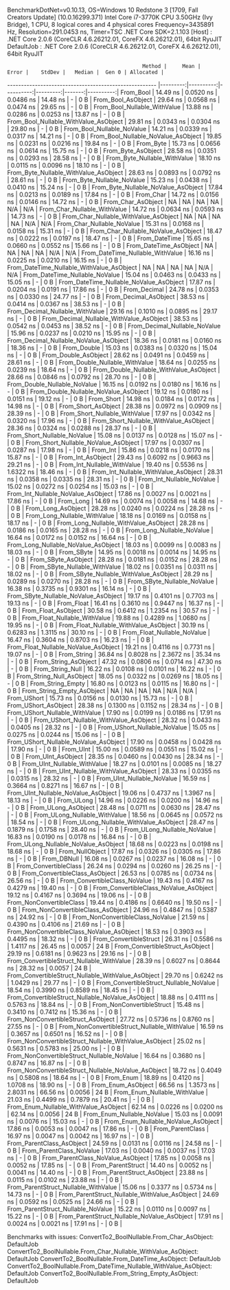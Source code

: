 
BenchmarkDotNet=v0.10.13, OS=Windows 10 Redstone 3 [1709, Fall Creators Update] (10.0.16299.371)
Intel Core i7-3770K CPU 3.50GHz (Ivy Bridge), 1 CPU, 8 logical cores and 4 physical cores
Frequency=3435891 Hz, Resolution=291.0453 ns, Timer=TSC
.NET Core SDK=2.1.103
  [Host]     : .NET Core 2.0.6 (CoreCLR 4.6.26212.01, CoreFX 4.6.26212.01), 64bit RyuJIT
  DefaultJob : .NET Core 2.0.6 (CoreCLR 4.6.26212.01, CoreFX 4.6.26212.01), 64bit RyuJIT


                                                Method |     Mean |     Error |    StdDev |   Median |  Gen 0 | Allocated |
------------------------------------------------------ |---------:|----------:|----------:|---------:|-------:|----------:|
                                             From_Bool | 14.49 ns | 0.0520 ns | 0.0486 ns | 14.48 ns |      - |       0 B |
                                    From_Bool_AsObject | 29.64 ns | 0.0568 ns | 0.0474 ns | 29.65 ns |      - |       0 B |
                          From_Bool_Nullable_WithValue | 13.88 ns | 0.0286 ns | 0.0253 ns | 13.87 ns |      - |       0 B |
                 From_Bool_Nullable_WithValue_AsObject | 29.81 ns | 0.0343 ns | 0.0304 ns | 29.80 ns |      - |       0 B |
                            From_Bool_Nullable_NoValue | 14.21 ns | 0.0339 ns | 0.0317 ns | 14.21 ns |      - |       0 B |
                   From_Bool_Nullable_NoValue_AsObject | 19.85 ns | 0.0231 ns | 0.0216 ns | 19.84 ns |      - |       0 B |
                                             From_Byte | 15.73 ns | 0.0656 ns | 0.0614 ns | 15.75 ns |      - |       0 B |
                                    From_Byte_AsObject | 28.58 ns | 0.0351 ns | 0.0293 ns | 28.58 ns |      - |       0 B |
                          From_Byte_Nullable_WithValue | 18.10 ns | 0.0115 ns | 0.0096 ns | 18.10 ns |      - |       0 B |
                 From_Byte_Nullable_WithValue_AsObject | 28.63 ns | 0.0893 ns | 0.0792 ns | 28.61 ns |      - |       0 B |
                            From_Byte_Nullable_NoValue | 15.23 ns | 0.0438 ns | 0.0410 ns | 15.24 ns |      - |       0 B |
                   From_Byte_Nullable_NoValue_AsObject | 17.84 ns | 0.0213 ns | 0.0189 ns | 17.84 ns |      - |       0 B |
                                             From_Char | 14.72 ns | 0.0156 ns | 0.0146 ns | 14.72 ns |      - |       0 B |
                                    From_Char_AsObject |       NA |        NA |        NA |       NA |    N/A |       N/A |
                          From_Char_Nullable_WithValue | 14.72 ns | 0.0634 ns | 0.0593 ns | 14.73 ns |      - |       0 B |
                 From_Char_Nullable_WithValue_AsObject |       NA |        NA |        NA |       NA |    N/A |       N/A |
                            From_Char_Nullable_NoValue | 15.31 ns | 0.0168 ns | 0.0158 ns | 15.31 ns |      - |       0 B |
                   From_Char_Nullable_NoValue_AsObject | 18.47 ns | 0.0222 ns | 0.0197 ns | 18.47 ns |      - |       0 B |
                                         From_DateTime | 15.65 ns | 0.0660 ns | 0.0552 ns | 15.66 ns |      - |       0 B |
                                From_DateTime_AsObject |       NA |        NA |        NA |       NA |    N/A |       N/A |
                      From_DateTime_Nullable_WithValue | 16.16 ns | 0.0225 ns | 0.0210 ns | 16.15 ns |      - |       0 B |
             From_DateTime_Nullable_WithValue_AsObject |       NA |        NA |        NA |       NA |    N/A |       N/A |
                        From_DateTime_Nullable_NoValue | 15.04 ns | 0.0463 ns | 0.0433 ns | 15.05 ns |      - |       0 B |
               From_DateTime_Nullable_NoValue_AsObject | 17.87 ns | 0.0204 ns | 0.0191 ns | 17.86 ns |      - |       0 B |
                                          From_Decimal | 24.78 ns | 0.0353 ns | 0.0330 ns | 24.77 ns |      - |       0 B |
                                 From_Decimal_AsObject | 38.53 ns | 0.0414 ns | 0.0367 ns | 38.53 ns |      - |       0 B |
                       From_Decimal_Nullable_WithValue | 29.16 ns | 0.1010 ns | 0.0895 ns | 29.17 ns |      - |       0 B |
              From_Decimal_Nullable_WithValue_AsObject | 38.53 ns | 0.0542 ns | 0.0453 ns | 38.52 ns |      - |       0 B |
                         From_Decimal_Nullable_NoValue | 15.96 ns | 0.0237 ns | 0.0210 ns | 15.95 ns |      - |       0 B |
                From_Decimal_Nullable_NoValue_AsObject | 18.36 ns | 0.0181 ns | 0.0160 ns | 18.36 ns |      - |       0 B |
                                           From_Double | 15.03 ns | 0.0383 ns | 0.0320 ns | 15.04 ns |      - |       0 B |
                                  From_Double_AsObject | 28.62 ns | 0.0491 ns | 0.0459 ns | 28.61 ns |      - |       0 B |
                        From_Double_Nullable_WithValue | 18.64 ns | 0.0255 ns | 0.0239 ns | 18.64 ns |      - |       0 B |
               From_Double_Nullable_WithValue_AsObject | 28.66 ns | 0.0846 ns | 0.0792 ns | 28.70 ns |      - |       0 B |
                          From_Double_Nullable_NoValue | 16.15 ns | 0.0192 ns | 0.0180 ns | 16.16 ns |      - |       0 B |
                 From_Double_Nullable_NoValue_AsObject | 19.12 ns | 0.0180 ns | 0.0151 ns | 19.12 ns |      - |       0 B |
                                            From_Short | 14.98 ns | 0.0184 ns | 0.0172 ns | 14.98 ns |      - |       0 B |
                                   From_Short_AsObject | 28.38 ns | 0.0972 ns | 0.0909 ns | 28.39 ns |      - |       0 B |
                         From_Short_Nullable_WithValue | 17.97 ns | 0.0342 ns | 0.0320 ns | 17.96 ns |      - |       0 B |
                From_Short_Nullable_WithValue_AsObject | 28.36 ns | 0.0324 ns | 0.0288 ns | 28.37 ns |      - |       0 B |
                           From_Short_Nullable_NoValue | 15.08 ns | 0.0137 ns | 0.0128 ns | 15.07 ns |      - |       0 B |
                  From_Short_Nullable_NoValue_AsObject | 17.97 ns | 0.0307 ns | 0.0287 ns | 17.98 ns |      - |       0 B |
                                              From_Int | 15.86 ns | 0.0218 ns | 0.0170 ns | 15.87 ns |      - |       0 B |
                                     From_Int_AsObject | 29.43 ns | 0.6092 ns | 0.9663 ns | 29.21 ns |      - |       0 B |
                           From_Int_Nullable_WithValue | 19.40 ns | 0.5536 ns | 1.6322 ns | 18.46 ns |      - |       0 B |
                  From_Int_Nullable_WithValue_AsObject | 28.31 ns | 0.0358 ns | 0.0335 ns | 28.31 ns |      - |       0 B |
                             From_Int_Nullable_NoValue | 15.02 ns | 0.0272 ns | 0.0254 ns | 15.03 ns |      - |       0 B |
                    From_Int_Nullable_NoValue_AsObject | 17.86 ns | 0.0027 ns | 0.0021 ns | 17.86 ns |      - |       0 B |
                                             From_Long | 14.69 ns | 0.0074 ns | 0.0058 ns | 14.68 ns |      - |       0 B |
                                    From_Long_AsObject | 28.28 ns | 0.0240 ns | 0.0224 ns | 28.28 ns |      - |       0 B |
                          From_Long_Nullable_WithValue | 18.18 ns | 0.0169 ns | 0.0158 ns | 18.17 ns |      - |       0 B |
                 From_Long_Nullable_WithValue_AsObject | 28.28 ns | 0.0186 ns | 0.0165 ns | 28.28 ns |      - |       0 B |
                            From_Long_Nullable_NoValue | 16.64 ns | 0.0172 ns | 0.0152 ns | 16.64 ns |      - |       0 B |
                   From_Long_Nullable_NoValue_AsObject | 18.03 ns | 0.0099 ns | 0.0083 ns | 18.03 ns |      - |       0 B |
                                            From_SByte | 14.95 ns | 0.0018 ns | 0.0014 ns | 14.95 ns |      - |       0 B |
                                   From_SByte_AsObject | 28.28 ns | 0.0181 ns | 0.0152 ns | 28.28 ns |      - |       0 B |
                         From_SByte_Nullable_WithValue | 18.02 ns | 0.0351 ns | 0.0311 ns | 18.02 ns |      - |       0 B |
                From_SByte_Nullable_WithValue_AsObject | 28.29 ns | 0.0289 ns | 0.0270 ns | 28.28 ns |      - |       0 B |
                           From_SByte_Nullable_NoValue | 16.38 ns | 0.3735 ns | 0.9301 ns | 16.14 ns |      - |       0 B |
                  From_SByte_Nullable_NoValue_AsObject | 19.17 ns | 0.4101 ns | 0.7703 ns | 19.13 ns |      - |       0 B |
                                            From_Float | 16.41 ns | 0.3610 ns | 0.9447 ns | 16.37 ns |      - |       0 B |
                                   From_Float_AsObject | 30.58 ns | 0.6412 ns | 1.2354 ns | 30.57 ns |      - |       0 B |
                         From_Float_Nullable_WithValue | 19.88 ns | 0.4289 ns | 1.0680 ns | 19.95 ns |      - |       0 B |
                From_Float_Nullable_WithValue_AsObject | 30.19 ns | 0.6283 ns | 1.3115 ns | 30.10 ns |      - |       0 B |
                           From_Float_Nullable_NoValue | 16.47 ns | 0.3604 ns | 0.8703 ns | 16.23 ns |      - |       0 B |
                  From_Float_Nullable_NoValue_AsObject | 19.21 ns | 0.4116 ns | 0.7731 ns | 19.07 ns |      - |       0 B |
                                           From_String | 36.84 ns | 0.8028 ns | 2.3672 ns | 35.34 ns |      - |       0 B |
                                  From_String_AsObject | 47.32 ns | 0.0806 ns | 0.0714 ns | 47.30 ns |      - |       0 B |
                                      From_String_Null | 16.22 ns | 0.0108 ns | 0.0101 ns | 16.22 ns |      - |       0 B |
                             From_String_Null_AsObject | 18.05 ns | 0.0322 ns | 0.0269 ns | 18.05 ns |      - |       0 B |
                                     From_String_Empty | 16.80 ns | 0.0123 ns | 0.0115 ns | 16.80 ns |      - |       0 B |
                            From_String_Empty_AsObject |       NA |        NA |        NA |       NA |    N/A |       N/A |
                                           From_UShort | 15.73 ns | 0.0156 ns | 0.0130 ns | 15.73 ns |      - |       0 B |
                                  From_UShort_AsObject | 28.38 ns | 0.1300 ns | 0.1152 ns | 28.34 ns |      - |       0 B |
                        From_UShort_Nullable_WithValue | 17.90 ns | 0.0199 ns | 0.0186 ns | 17.91 ns |      - |       0 B |
               From_UShort_Nullable_WithValue_AsObject | 28.32 ns | 0.0433 ns | 0.0405 ns | 28.32 ns |      - |       0 B |
                          From_UShort_Nullable_NoValue | 15.05 ns | 0.0275 ns | 0.0244 ns | 15.06 ns |      - |       0 B |
                 From_UShort_Nullable_NoValue_AsObject | 17.90 ns | 0.0458 ns | 0.0428 ns | 17.90 ns |      - |       0 B |
                                             From_UInt | 15.00 ns | 0.0589 ns | 0.0551 ns | 15.02 ns |      - |       0 B |
                                    From_UInt_AsObject | 28.35 ns | 0.0460 ns | 0.0430 ns | 28.34 ns |      - |       0 B |
                          From_UInt_Nullable_WithValue | 18.27 ns | 0.0101 ns | 0.0085 ns | 18.27 ns |      - |       0 B |
                 From_UInt_Nullable_WithValue_AsObject | 28.33 ns | 0.0355 ns | 0.0315 ns | 28.32 ns |      - |       0 B |
                            From_UInt_Nullable_NoValue | 16.59 ns | 0.3664 ns | 0.8271 ns | 16.67 ns |      - |       0 B |
                   From_UInt_Nullable_NoValue_AsObject | 19.06 ns | 0.4737 ns | 1.3967 ns | 18.13 ns |      - |       0 B |
                                            From_ULong | 14.96 ns | 0.0226 ns | 0.0200 ns | 14.96 ns |      - |       0 B |
                                   From_ULong_AsObject | 28.48 ns | 0.0711 ns | 0.0630 ns | 28.47 ns |      - |       0 B |
                         From_ULong_Nullable_WithValue | 18.56 ns | 0.0645 ns | 0.0572 ns | 18.54 ns |      - |       0 B |
                From_ULong_Nullable_WithValue_AsObject | 28.47 ns | 0.1879 ns | 0.1758 ns | 28.40 ns |      - |       0 B |
                           From_ULong_Nullable_NoValue | 16.83 ns | 0.0190 ns | 0.0178 ns | 16.84 ns |      - |       0 B |
                  From_ULong_Nullable_NoValue_AsObject | 18.68 ns | 0.0223 ns | 0.0198 ns | 18.68 ns |      - |       0 B |
                                       From_NullObject | 17.87 ns | 0.0326 ns | 0.0305 ns | 17.86 ns |      - |       0 B |
                                           From_DBNull | 16.08 ns | 0.0267 ns | 0.0237 ns | 16.08 ns |      - |       0 B |
                                 From_ConvertibleClass | 26.24 ns | 0.0294 ns | 0.0260 ns | 26.25 ns |      - |       0 B |
                        From_ConvertibleClass_AsObject | 26.53 ns | 0.0785 ns | 0.0734 ns | 26.56 ns |      - |       0 B |
                         From_ConvertibleClass_NoValue | 19.43 ns | 0.4167 ns | 0.4279 ns | 19.40 ns |      - |       0 B |
                From_ConvertibleClass_NoValue_AsObject | 19.12 ns | 0.4167 ns | 0.3694 ns | 19.06 ns |      - |       0 B |
                              From_NonConvertibleClass | 19.44 ns | 0.4186 ns | 0.6640 ns | 19.50 ns |      - |       0 B |
                     From_NonConvertibleClass_AsObject | 24.96 ns | 0.4847 ns | 0.5387 ns | 24.92 ns |      - |       0 B |
                      From_NonConvertibleClass_NoValue | 21.59 ns | 0.4390 ns | 0.4106 ns | 21.69 ns |      - |       0 B |
             From_NonConvertibleClass_NoValue_AsObject | 18.53 ns | 0.3903 ns | 0.4495 ns | 18.32 ns |      - |       0 B |
                                From_ConvertibleStruct | 26.31 ns | 0.5586 ns | 1.4117 ns | 26.45 ns | 0.0057 |      24 B |
                       From_ConvertibleStruct_AsObject | 29.19 ns | 0.6181 ns | 0.9623 ns | 29.16 ns |      - |       0 B |
             From_ConvertibleStruct_Nullable_WithValue | 28.39 ns | 0.6027 ns | 0.8644 ns | 28.32 ns | 0.0057 |      24 B |
    From_ConvertibleStruct_Nullable_WithValue_AsObject | 29.70 ns | 0.6242 ns | 1.0429 ns | 29.77 ns |      - |       0 B |
               From_ConvertibleStruct_Nullable_NoValue | 18.54 ns | 0.3990 ns | 0.8589 ns | 18.45 ns |      - |       0 B |
      From_ConvertibleStruct_Nullable_NoValue_AsObject | 18.88 ns | 0.4111 ns | 0.5763 ns | 18.84 ns |      - |       0 B |
                             From_NonConvertibleStruct | 15.48 ns | 0.3410 ns | 0.7412 ns | 15.36 ns |      - |       0 B |
                    From_NonConvertibleStruct_AsObject | 27.72 ns | 0.5736 ns | 0.8760 ns | 27.55 ns |      - |       0 B |
          From_NonConvertibleStruct_Nullable_WithValue | 16.59 ns | 0.3657 ns | 0.6501 ns | 16.52 ns |      - |       0 B |
 From_NonConvertibleStruct_Nullable_WithValue_AsObject | 25.02 ns | 0.5631 ns | 0.5783 ns | 25.00 ns |      - |       0 B |
            From_NonConvertibleStruct_Nullable_NoValue | 16.64 ns | 0.3680 ns | 0.8747 ns | 16.87 ns |      - |       0 B |
   From_NonConvertibleStruct_Nullable_NoValue_AsObject | 18.72 ns | 0.4049 ns | 0.5808 ns | 18.64 ns |      - |       0 B |
                                             From_Enum | 18.89 ns | 0.4120 ns | 1.0708 ns | 18.90 ns |      - |       0 B |
                                    From_Enum_AsObject | 66.56 ns | 1.3573 ns | 2.8031 ns | 66.56 ns | 0.0056 |      24 B |
                          From_Enum_Nullable_WithValue | 21.03 ns | 0.4499 ns | 0.7879 ns | 20.41 ns |      - |       0 B |
                 From_Enum_Nullable_WithValue_AsObject | 62.14 ns | 0.0226 ns | 0.0200 ns | 62.14 ns | 0.0056 |      24 B |
                            From_Enum_Nullable_NoValue | 15.03 ns | 0.0091 ns | 0.0076 ns | 15.03 ns |      - |       0 B |
                   From_Enum_Nullable_NoValue_AsObject | 17.86 ns | 0.0053 ns | 0.0047 ns | 17.86 ns |      - |       0 B |
                                      From_ParentClass | 16.97 ns | 0.0047 ns | 0.0042 ns | 16.97 ns |      - |       0 B |
                             From_ParentClass_AsObject | 24.59 ns | 0.0131 ns | 0.0116 ns | 24.58 ns |      - |       0 B |
                              From_ParentClass_NoValue | 17.03 ns | 0.0040 ns | 0.0037 ns | 17.03 ns |      - |       0 B |
                     From_ParentClass_NoValue_AsObject | 17.85 ns | 0.0058 ns | 0.0052 ns | 17.85 ns |      - |       0 B |
                                     From_ParentStruct | 14.40 ns | 0.0052 ns | 0.0041 ns | 14.40 ns |      - |       0 B |
                            From_ParentStruct_AsObject | 23.88 ns | 0.0115 ns | 0.0102 ns | 23.88 ns |      - |       0 B |
                  From_ParentStruct_Nullable_WithValue | 15.06 ns | 0.3377 ns | 0.5734 ns | 14.73 ns |      - |       0 B |
         From_ParentStruct_Nullable_WithValue_AsObject | 24.69 ns | 0.0592 ns | 0.0525 ns | 24.66 ns |      - |       0 B |
                    From_ParentStruct_Nullable_NoValue | 15.22 ns | 0.0110 ns | 0.0097 ns | 15.22 ns |      - |       0 B |
           From_ParentStruct_Nullable_NoValue_AsObject | 17.91 ns | 0.0024 ns | 0.0021 ns | 17.91 ns |      - |       0 B |

Benchmarks with issues:
  ConvertTo2_BoolNullable.From_Char_AsObject: DefaultJob
  ConvertTo2_BoolNullable.From_Char_Nullable_WithValue_AsObject: DefaultJob
  ConvertTo2_BoolNullable.From_DateTime_AsObject: DefaultJob
  ConvertTo2_BoolNullable.From_DateTime_Nullable_WithValue_AsObject: DefaultJob
  ConvertTo2_BoolNullable.From_String_Empty_AsObject: DefaultJob
